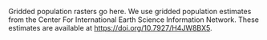 Gridded population rasters go here. We use gridded population estimates from the Center For International Earth Science Information Network. These estimates are available at https://doi.org/10.7927/H4JW8BX5. 
